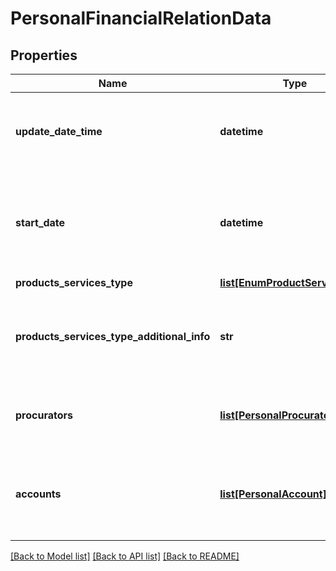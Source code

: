 # PersonalFinancialRelationData

## Properties
Name | Type | Description | Notes
------------ | ------------- | ------------- | -------------
**update_date_time** | **datetime** | Data e hora da atualização do bloco de Relacionamento, conforme especificação RFC-3339, formato UTC. | 
**start_date** | **datetime** | Data de início de relacionamento com a Instituição Financeira. Deve trazer o menor valor entre a informação reportada ao BACEN pelo DOC 3040 e CCS. | 
**products_services_type** | [**list[EnumProductServiceType]**](EnumProductServiceType.md) |  | 
**products_services_type_additional_info** | **str** | Informações adicionais do tipo de serviço. [Restrição] Campo obrigatório quando productsServicesType for &#x27;OUTROS&#x27;.  | [optional] 
**procurators** | [**list[PersonalProcurator]**](PersonalProcurator.md) | Lista dos representantes. De preenchimento obrigatório se houver representante. | 
**accounts** | [**list[PersonalAccount]**](PersonalAccount.md) | Lista de contas depósito à vista, poupança e pagamento pré-pagas mantidas pelo cliente na instituição transmissora.      | 

[[Back to Model list]](../README.md#documentation-for-models) [[Back to API list]](../README.md#documentation-for-api-endpoints) [[Back to README]](../README.md)

